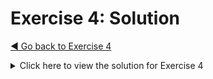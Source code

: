 # Exercise 4: Solution

[&#x25c0; Go back to Exercise 4](../exercise-4.md)

<details>

<summary>Click here to view the solution for Exercise 4</summary>

## Solution for implementing compareRecipes

#### What was done:

This solution improves the `compareRecipes` function by combining two ways of scoring:

1. Fuzzy scoring (`calculateFuzzyScore`) – A simple rule-based check that compares name, description, portions, ingredients, steps, and categories. Each part is weighted, so partial matches can still give points even if it's not an exact match.
2. LLM scoring (`calculateLlmScore`) – Uses Gemini 2.0 Flash to evaluate the recipe. The model is given a prompt that explains how to judge the output, including what to penalize (like missing ingredients or incorrect quantities) and what to ignore (like formatting or stars). It returns a score and a short comment.

#### Solution code:
To incorportate these changes in your code, open the file [`backend/testdata/evaluation.ts`](../../backend/testdata/evaluation.ts) and replace the draft implementation for `calculateFuzzyScore` and `calculateLlmScore` with below code:

```

function calculateFuzzyScore(expected: Recipe, actual: Recipe): number {
    let score = 0;
    let total = 0;

    const nameWeight = 1.0;
    const descriptionWeight = 1.0;
    const portionsWeight = 1.0;
    const ingredientsWeight = 1.0;
    const stepsWeight = 1.0;
    const categoryWeight = 0.25;

    total += nameWeight;
    if (normalizeText(expected.name) === normalizeText(actual.name)) score += nameWeight;

    total += descriptionWeight;
    if (normalizeText(expected.description) === normalizeText(actual.description)) score += descriptionWeight;

    total += portionsWeight;
    if (expected.portions === actual.portions) score += portionsWeight;

    score += compareIngredients(expected.ingredients, actual.ingredients) * ingredientsWeight;
    total += expected.ingredients.length * ingredientsWeight;

    score += compareSteps(expected.steps, actual.steps) * stepsWeight;
    total += expected.steps.length * stepsWeight;

    score += compareCategories(expected.categories, actual.categories) * categoryWeight;
    total += expected.categories.length * categoryWeight;
    
    return total > 0 ? score / total : 0;
}

function compareIngredients(expected: Ingredient[], actual: Ingredient[]): number {
    let score = 0;
    const minLength = Math.min(expected.length, actual.length);
    for (let i = 0; i < minLength; i++) {
        if (
            normalizeText(expected[i].name) === normalizeText(actual[i].name) &&
            normalizeText(expected[i].unit) === normalizeText(actual[i].unit) &&
            expected[i].quantity === actual[i].quantity // Must be exactly the same
        ) {
            score += 1;
        }
    }
    return score;
}

function compareSteps(expected: Step[], actual: Step[]): number {
    let score = 0;
    const minLength = Math.min(expected.length, actual.length);
    for (let i = 0; i < minLength; i++) {
        if (
            expected[i].order === actual[i].order &&
            normalizeText(expected[i].instruction) === normalizeText(actual[i].instruction) &&
            expected[i].minutes === actual[i].minutes // Must be exactly the same
        ) {
            score += 1;
        }
    }
    return score;
}


function compareCategories(expectedCategories: string[] | undefined, actualCategories: string[] | undefined): number {
    expectedCategories = expectedCategories || [];
    actualCategories = actualCategories || [];
    return expectedCategories.filter(cat => actualCategories!.map(normalizeText).includes(normalizeText(cat))).length;
}


function parseLlmJsonResponse(response: string): any {
    return JSON.parse(response
        .replace(/^```json\s*/i, '')  // Remove starting ```json (case-insensitive)
        .replace(/^```\s*/i, '')      // If it's just ``` without json
        .replace(/```$/, '')          // Remove ending ```
        .trim());                      // Remove extra spaces and line breaks
}


async function calculateLlmScore(expected: Recipe, actual: Recipe): Promise<{ score: number; comment: string }> {
    const geminiClient = new GoogleGenAI({apiKey: process.env.GEMINI_API_KEY});
    
    const prompt = `You are an expert recipe evaluator assessing the accuracy of a generated recipe. 
    Compare it against the expected recipe and provide a similarity score between 0.0 and 1.0.
    Completely ignore any "stars" or rating values in the recipe. 
    
    Critical issues (Severe Penalty, Strong Deduction):
    - Missing key ingredients that could make the dish inedible or entirely different.
    - Significant errors in ingredient quantities that would lead to bad taste or texture.
    - Completely wrong cooking instructions (e.g., missing steps, incorrect techniques).
    
    Moderate issues (Mild Deduction):
    - Slight variations in cooking methods or temperatures.
    - Small ingredient substitutions that preserve the overall taste.
    
    Trivial differences (Ignore or Minor Deduction):
    - Formatting, spacing, or category mismatches.
    - Additional optional ingredients that do not drastically change the dish.
    
    Expected Recipe:
    \`\`\`json
    ${JSON.stringify(expected, null, 2)}
    \`\`\`

    Actual Recipe:
    \`\`\`json
    ${JSON.stringify(actual, null, 2)}
    \`\`\`

    Respond in the following JSON format:
    {
    "score": <similarity_score>,
    "comment": "<brief_comment>"
    }`;
    
    try {
        const completion: GenerateContentResponse = await geminiClient.models.generateContent({
            model: 'gemini-2.0-flash',
            contents: [{ role: "user", parts: [{ text: prompt }] }],
            config: {
                temperature: 0.0,
                topP: 1,
                topK: 40,
                seed: 42,
            },
        });

        const response = completion.text!;
        const responseJson = parseLlmJsonResponse(response);
        return {
            score: responseJson.score ?? 0.0,
            comment: responseJson.comment ?? "No comment provided."
        };
    } catch (error) {
        console.error("❌ Error: Failed to get LLM score:", error);
        return { score: 0.0, comment: "LLM evaluation failed." };
    }
}
```

## Solution for implementing improved prompt and LLM call

#### What was done:
The LLM `prompt` was enhanced to improve parsing consistency by adding the following conditions:

* If two spices such as "salt och peppar", split them as two ingredients.
* Use quantity 0 for unit "efter smak".
* Do never split instructions into multiple steps.

Additionally, `generationConfig` was set to get more stable outputs:

```
generationConfig: {
  temperature: 0.2,   // Reduces randomness for more stable outputs
  topP: 1,            // Uses full probability distribution
  topK: 40            // Considers top 40 likely tokens
}
```

These changes improved both recipe consistency and scoring in our tests. When running the full evaluation on all six golden recipes, the total average score increased from 0.89 to 0.93.

#### Solution code:
To incorportate these changes in your code, open the file [`backend/src/services/parseRecipes.ts`](../../backend/src/services/parseRecipes.ts) and replace `recipeFromText` and `callGemini` by using below code:

```
export async function recipeFromText(recipeText: string, llmProvider: string):Promise<any> {
    const prompt = `Given a food recipe text from a web page in swedish:
     <text>${recipeText}</text>
      Create a JSON object describing the recipe and use Swedish for the values.
        If there is no time on the cooking steps dont invent any new ones, just set the value to 0
        If two spices such as "salt och peppar", split them as two ingredients.
        Use quantity 0 for unit "efter smak".
        Do never split instructions into multiple steps.
        Respond with JSON as the schema defined by on recipeSchema:
        type Unit = "l" | "dl" | "cl" | "ml" | "msk" | "tsk" | "krm" | "kg" | "g" | "st" | "efter smak" | "port";
        const UnitEnum = Object.freeze({
            LITER : "l",
            DECILITER: "dl",
            CENTILITER: "cl",
            MILLILITER: "ml",
            MATSKED: "msk",
            TESKED: "tsk",
            KRYDDMATT: "krm",
            KILOGRAM: "kg",
            GRAM: "g",
            STYCK: "st",
            EFTER_SMAK: "efter smak",
            PORTIONER: "port"
        });

        });
        interface Ingredient {
            name: string;
            quantity: number;
            unit: Unit;
        }
        interface Step {
            order: number;
            instruction: string;
            minutes: number;
        }
        const ingredientSchema = new mongoose.Schema<Ingredient>({
            name: { type: String, required: true },
            quantity: { type: Number, required: true, default: 1 },
            unit: { type: String, required: true, enum: Object.values(UnitEnum), default: UnitEnum.STYCK }
        });
        const stepSchema = new mongoose.Schema<Step>({
            order: { type: Number, required: true },
            instruction: { type: String,  required: true },
            minutes: {type: Number, required: false}
        });
        const recipeSchema = new mongoose.Schema({
            name: { type: String, required: true },
            description: { type: String, required: true },
            ingredients: {type: [ingredientSchema], required: true},
            steps: {type: [stepSchema], required: false},
            portions: { type: Number, required: true },
            stars: { type: Number, required: false },
            categories: {type: [String], required: false}
        });`;

    console.log("-----------------------------")
    // console.log(prompt)
    console.log(`Invoking LLM provider "${llmProvider}" ...`);

    switch (llmProvider) {
        case "gemini":
            return callGemini(prompt);
        case "mistral":
            return callMistral(prompt);
        case "anthropic":
            return callAnthropic(prompt);
        case "openai":
            return callOpenAI(prompt);
        default:
            console.error(`Invalid model configured: ${llmProvider}`);
            return "Invalid model";
    }
}

export async function callGemini(prompt: string): Promise<any> {

    const geminiClient = new GoogleGenAI({apiKey: process.env.GEMINI_API_KEY});

    const completion: GenerateContentResponse = await geminiClient.models.generateContent({
        model: 'gemini-2.0-flash',
        contents: [{ role: "user", parts: [{ text: prompt }] }],
        config: {
            temperature: 0.0,
            topP: 1,
            topK: 40,
            seed: 42,
        },
    });

    let response = completion.text!;
    response = response
    .replace(/^```json\s*/i, '') // Remove starting ```json (case-insensitive)
    .replace(/^```\s*/i, '')    // If it's just ``` without json
    .replace(/```$/, '')        // Remove ending ```
    .trim();                   // Remove extra spaces and line breaks

    return JSON.parse(response);
}
```

</details>